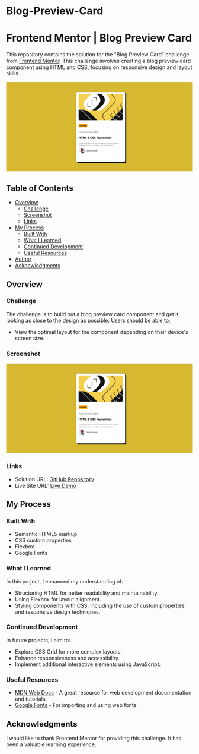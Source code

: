 # Blog-Preview-Card

# Frontend Mentor | Blog Preview Card

This repository contains the solution for the "Blog Preview Card" challenge from [Frontend Mentor](https://www.frontendmentor.io). This challenge involves creating a blog preview card component using HTML and CSS, focusing on responsive design and layout skills.

![Blog Preview Card Screenshot](./assets/images/screenshot.png)

## Table of Contents

- [Overview](#overview)
  - [Challenge](#challenge)
  - [Screenshot](#screenshot)
  - [Links](#links)
- [My Process](#my-process)
  - [Built With](#built-with)
  - [What I Learned](#what-i-learned)
  - [Continued Development](#continued-development)
  - [Useful Resources](#useful-resources)
- [Author](#author)
- [Acknowledgments](#acknowledgments)

## Overview

### Challenge

The challenge is to build out a blog preview card component and get it looking as close to the design as possible. Users should be able to:

- View the optimal layout for the component depending on their device's screen size.

### Screenshot

![Screenshot](./assets/images/screenshot.png)

### Links

- Solution URL: [GitHub Repository](https://github.com/Dev-Farhan/Blog-Preview-Card)
- Live Site URL: [Live Demo](https://blog-preview-card-kk51iptiw-mohammad-farhans-projects.vercel.app/)

## My Process

### Built With

- Semantic HTML5 markup
- CSS custom properties
- Flexbox
- Google Fonts

### What I Learned

In this project, I enhanced my understanding of:

- Structuring HTML for better readability and maintainability.
- Using Flexbox for layout alignment.
- Styling components with CSS, including the use of custom properties and responsive design techniques.

### Continued Development

In future projects, I aim to:

- Explore CSS Grid for more complex layouts.
- Enhance responsiveness and accessibility.
- Implement additional interactive elements using JavaScript.

### Useful Resources

- [MDN Web Docs](https://developer.mozilla.org/en-US/) - A great resource for web development documentation and tutorials.
- [Google Fonts](https://fonts.google.com/) - For importing and using web fonts.

## Acknowledgments

I would like to thank Frontend Mentor for providing this challenge. It has been a valuable learning experience.
